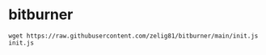 # bitburner

```shell
wget https://raw.githubusercontent.com/zelig81/bitburner/main/init.js init.js
```
